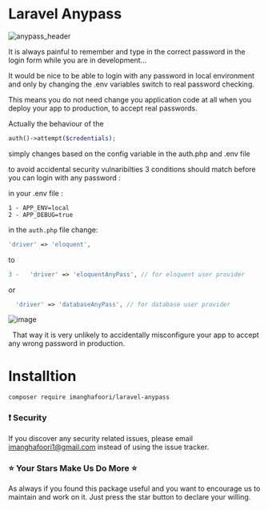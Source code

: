 # Laravel Anypass

![anypass_header](https://user-images.githubusercontent.com/6961695/39835544-afbb2178-53e5-11e8-8f25-51717c21a8d2.png)


It is always painful to remember and type in the correct password in the login form while you are in development...

It would be nice to be able to login with any password in local environment and only by changing the .env variables switch to real password checking. 

This means you do not need change you application code at all when you deploy your app to production, to accept real passwords.


Actually the behaviour of the
```php
auth()->attempt($credentials); 
```
simply changes based on the config variable in the auth.php and .env file

to  avoid accidental security vulnaribilties 3 conditions should match before you can login with any password :

in your .env file :
```
1 - APP_ENV=local
2 - APP_DEBUG=true
```

in the `auth.php` file change:
```php
'driver' => 'eloquent',
```
to
```php
3 -   'driver' => 'eloquentAnyPass', // for eloquent user provider
```
  or
```php
  'driver' => 'databaseAnyPass', // for database user provider
```

![image](https://user-images.githubusercontent.com/6961695/39836414-8a173288-53e8-11e8-8a4e-bc42dc7becc5.png)

  
That way it is very unlikely to accidentally misconfigure your app to accept any wrong password in production.

# Installtion

```
composer require imanghafoori/laravel-anypass
```

### :exclamation: Security
If you discover any security related issues, please email imanghafoori1@gmail.com instead of using the issue tracker.


### :star: Your Stars Make Us Do More :star:
As always if you found this package useful and you want to encourage us to maintain and work on it. Just press the star button to declare your willing.

